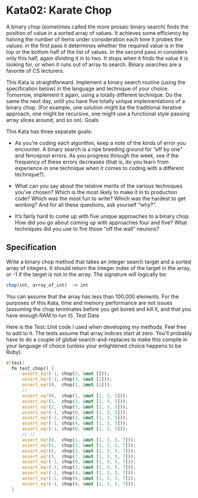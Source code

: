 
# Kata02: Karate Chop

A binary chop (sometimes called the more prosaic binary search) finds the position of value in a sorted array of values. It achieves some efficiency by halving the number of items under consideration each time it probes the values: in the first pass it determines whether the required value is in the top or the bottom half of the list of values. In the second pass in considers only this half, again dividing it in to two. It stops when it finds the value it is looking for, or when it runs out of array to search. Binary searches are a favorite of CS lecturers.

This Kata is straightforward. Implement a binary search routine (using the specification below) in the language and technique of your choice. Tomorrow, implement it again, using a totally different technique. Do the same the next day, until you have five totally unique implementations of a binary chop. (For example, one solution might be the traditional iterative approach, one might be recursive, one might use a functional style passing array slices around, and so on).
Goals

This Kata has three separate goals:

* As you’re coding each algorithm, keep a note of the kinds of error you encounter. A binary search is a ripe breeding ground for “off by one” and fencepost errors. As you progress through the week, see if the frequency of these errors decreases (that is, do you learn from experience in one technique when it comes to coding with a different technique?).

* What can you say about the relative merits of the various techniques you’ve chosen? Which is the most likely to make it in to production code? Which was the most fun to write? Which was the hardest to get working? And for all these questions, ask yourself “why?”.

* It’s fairly hard to come up with five unique approaches to a binary chop. How did you go about coming up with approaches four and five? What techniques did you use to fire those “off the wall” neurons?

## Specification

Write a binary chop method that takes an integer search target and a sorted array of integers. It should return the integer index of the target in the array, or -1 if the target is not in the array. The signature will logically be:

```ruby
chop(int, array_of_int)  -> int
```

You can assume that the array has less than 100,000 elements. For the purposes of this Kata, time and memory performance are not issues (assuming the chop terminates before you get bored and kill it, and that you have enough RAM to run it).
Test Data

Here is the Test::Unit code I used when developing my methods. Feel free to add to it. The tests assume that array indices start at zero. You’ll probably have to do a couple of global search-and-replaces to make this compile in your language of choice (unless your enlightened choice happens to be Ruby).

```rust
#[test]
  fn test_chop() {
      assert_eq!(-1, chop(3, &mut []));
      assert_eq!(-1, chop(3, &mut [1]));
      assert_eq!(0,  chop(1, &mut [1]));
      //
      assert_eq!(0,  chop(1, &mut [1, 3, 5]));
      assert_eq!(1,  chop(3, &mut [1, 3, 5]));
      assert_eq!(2,  chop(5, &mut [1, 3, 5]));
      assert_eq!(-1, chop(0, &mut [1, 3, 5]));
      assert_eq!(-1, chop(2, &mut [1, 3, 5]));
      assert_eq!(-1, chop(4, &mut [1, 3, 5]));
      assert_eq!(-1, chop(6, &mut [1, 3, 5]));
      // //
      assert_eq!(0,  chop(1, &mut [1, 3, 5, 7]));
      assert_eq!(1,  chop(3, &mut [1, 3, 5, 7]));
      assert_eq!(2,  chop(5, &mut [1, 3, 5, 7]));
      assert_eq!(3,  chop(7, &mut [1, 3, 5, 7]));
      assert_eq!(-1, chop(0, &mut [1, 3, 5, 7]));
      assert_eq!(-1, chop(2, &mut [1, 3, 5, 7]));
      assert_eq!(-1, chop(4, &mut [1, 3, 5, 7]));
      assert_eq!(-1, chop(6, &mut [1, 3, 5, 7]));
      assert_eq!(-1, chop(8, &mut [1, 3, 5, 7]));
  }
```

